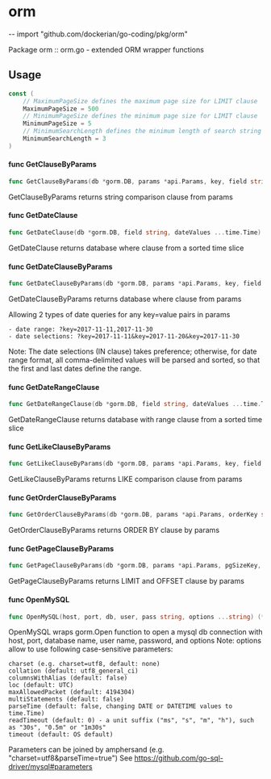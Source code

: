 # orm
--
    import "github.com/dockerian/go-coding/pkg/orm"

Package orm :: orm.go - extended ORM wrapper functions

## Usage

```go
const (
	// MaximumPageSize defines the maximum page size for LIMIT clause
	MaximumPageSize = 500
	// MinimumPageSize defines the minimum page size for LIMIT clause
	MinimumPageSize = 5
	// MinimumSearchLength defines the minimum length of search string
	MinimumSearchLength = 3
)
```

#### func  GetClauseByParams

```go
func GetClauseByParams(db *gorm.DB, params *api.Params, key, field string) *gorm.DB
```
GetClauseByParams returns string comparison clause from params

#### func  GetDateClause

```go
func GetDateClause(db *gorm.DB, field string, dateValues ...time.Time) *gorm.DB
```
GetDateClause returns database where clause from a sorted time slice

#### func  GetDateClauseByParams

```go
func GetDateClauseByParams(db *gorm.DB, params *api.Params, key, field string) *gorm.DB
```
GetDateClauseByParams returns database where clause from params

Allowing 2 types of date queries for any key=value pairs in params

    - date range: ?key=2017-11-11,2017-11-30
    - date selections: ?key=2017-11-11&key=2017-11-20&key=2017-11-30

Note: The date selections (IN clause) takes preference; otherwise, for date
range format, all comma-delimited values will be parsed and sorted, so that the
first and last dates define the range.

#### func  GetDateRangeClause

```go
func GetDateRangeClause(db *gorm.DB, field string, dateValues ...time.Time) *gorm.DB
```
GetDateRangeClause returns database with range clause from a sorted time slice

#### func  GetLikeClauseByParams

```go
func GetLikeClauseByParams(db *gorm.DB, params *api.Params, key, field string) *gorm.DB
```
GetLikeClauseByParams returns LIKE comparison clause from params

#### func  GetOrderClauseByParams

```go
func GetOrderClauseByParams(db *gorm.DB, params *api.Params, orderKey string) *gorm.DB
```
GetOrderClauseByParams returns ORDER BY clause by params

#### func  GetPageClauseByParams

```go
func GetPageClauseByParams(db *gorm.DB, params *api.Params, pgSizeKey, pgOffsetKey string) (*gorm.DB, int, int)
```
GetPageClauseByParams returns LIMIT and OFFSET clause by params

#### func  OpenMySQL

```go
func OpenMySQL(host, port, db, user, pass string, options ...string) (*gorm.DB, error)
```
OpenMySQL wraps gorm.Open function to open a mysql db connection with host,
port, database name, user name, password, and options Note: options allow to use
following case-sensitive parameters:

    charset (e.g. charset=utf8, default: none)
    collation (default: utf8_general_ci)
    columnsWithAlias (default: false)
    loc (default: UTC)
    maxAllowedPacket (default: 4194304)
    multiStatements (default: false)
    parseTime (default: false, changing DATE or DATETIME values to time.Time)
    readTimeout (default: 0) - a unit suffix ("ms", "s", "m", "h"), such as "30s", "0.5m" or "1m30s"
    timeout (default: OS default)

Parameters can be joined by amphersand (e.g. "charset=utf8&parseTime=true") See
https://github.com/go-sql-driver/mysql#parameters
